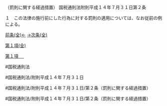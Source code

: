 （罰則に関する経過措置）
国税通則法附則平成１４年７月３１日第２条

１　この法律の施行前にした行為に対する罰則の適用については、なお従前の例による。

[前条(全)←](国税通則法＿＿＿＿附則平成１４年７月３１日第１条_.md)    [→次条(全)](国税通則法＿＿＿＿附則平成１４年７月３１日第３条_.md)

[第１項(全)](国税通則法＿＿＿＿附則平成１４年７月３１日第２条第１項_.md)  

[第１項 　 ](国税通則法＿＿＿＿附則平成１４年７月３１日第２条第１項.md)  

#国税通則法

#国税通則法/附則平成１４年７月３１日

#国税通則法/附則平成１４年７月３１日/第２条（罰則に関する経過措置）

#国税通則法/附則平成１４年７月３１日/第２条（罰則に関する経過措置）

